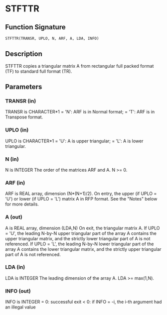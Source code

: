 # STFTTR

## Function Signature

```fortran
STFTTR(TRANSR, UPLO, N, ARF, A, LDA, INFO)
```

## Description


 STFTTR copies a triangular matrix A from rectangular full packed
 format (TF) to standard full format (TR).

## Parameters

### TRANSR (in)

TRANSR is CHARACTER*1 = 'N': ARF is in Normal format; = 'T': ARF is in Transpose format.

### UPLO (in)

UPLO is CHARACTER*1 = 'U': A is upper triangular; = 'L': A is lower triangular.

### N (in)

N is INTEGER The order of the matrices ARF and A. N >= 0.

### ARF (in)

ARF is REAL array, dimension (N*(N+1)/2). On entry, the upper (if UPLO = 'U') or lower (if UPLO = 'L') matrix A in RFP format. See the "Notes" below for more details.

### A (out)

A is REAL array, dimension (LDA,N) On exit, the triangular matrix A. If UPLO = 'U', the leading N-by-N upper triangular part of the array A contains the upper triangular matrix, and the strictly lower triangular part of A is not referenced. If UPLO = 'L', the leading N-by-N lower triangular part of the array A contains the lower triangular matrix, and the strictly upper triangular part of A is not referenced.

### LDA (in)

LDA is INTEGER The leading dimension of the array A. LDA >= max(1,N).

### INFO (out)

INFO is INTEGER = 0: successful exit < 0: if INFO = -i, the i-th argument had an illegal value

